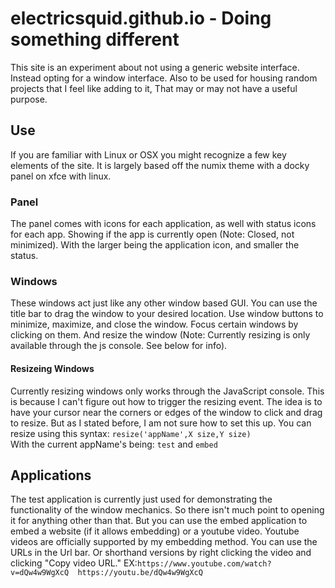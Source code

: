 # electricsquid.github.io - Doing something different
This site is an experiment about not using a generic website interface. Instead opting for a window interface. Also to be used for housing random projects that I feel like adding to it, That may or may not have a useful purpose.

## Use
If you are familiar with Linux or OSX you might recognize a few key elements of the site. It is largely based off the numix theme with a docky panel on xfce with linux.
### Panel
The panel comes with icons for each application, as well with status icons for each app. Showing if the app is currently open (Note: Closed, not minimized). With the larger being the application icon, and smaller the status.
### Windows
These windows act just like any other window based GUI. You can use the title bar to drag the window to your desired location. Use window buttons to minimize, maximize, and close the window. Focus certain windows by clicking on them. And resize the window (Note: Currently resizing is only available through the js console. See below for info).
#### Resizeing Windows
Currently resizing windows only works through the JavaScript console. This is because I can't figure out how to trigger the resizing event. The idea is to have your cursor near the corners or edges of the window to click and drag to resize. But as I stated before, I am not sure how to set this up.
You can resize using this syntax:
``` resize('appName',X size,Y size) ```  
With the current appName's being: ``` test ``` and ``` embed ```  
## Applications
The test application is currently just used for demonstrating the functionality of the window mechanics. So there isn't much point to opening it for anything other than that. But you can use the embed application to embed a website (if it allows embedding) or a youtube video. Youtube videos are officially supported by my embedding method. You can use the URLs in the Url bar. Or shorthand versions by right clicking the video and clicking "Copy video URL." EX:``` https://www.youtube.com/watch?v=dQw4w9WgXcQ  https://youtu.be/dQw4w9WgXcQ ```

